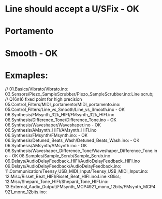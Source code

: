 # Line should accept a U/SFix  - OK
# Portamento
# Smooth - OK

# Exmaples:
// 01.Basics/Vibrato/Vibrato.ino:
03.Sensors/Piezo_SampleScrubber/Piezo_SampleScrubber.ino:Line <Q16n16> scrub; // Q16n16 fixed point for high precision
05.Control_Filters/MIDI_portamento/MIDI_portamento.ino:
05.Control_Filters/Line_vs_Smooth/Line_vs_Smooth.ino - OK
06.Synthesis/FMsynth_32k_HIFI/FMsynth_32k_HIFI.ino
06.Synthesis/Difference_Tone/Difference_Tone.ino - OK
06.Synthesis/Waveshaper/Waveshaper.ino - OK
06.Synthesis/AMsynth_HIFI/AMsynth_HIFI.ino
06.Synthesis/FMsynth/FMsynth.ino: - OK
06.Synthesis/Detuned_Beats_Wash/Detuned_Beats_Wash.ino: - OK
06.Synthesis/AMsynth/AMsynth.ino - OK
06.Synthesis/Waveshaper_Difference_Tone/Waveshaper_Difference_Tone.ino - OK
08.Samples/Sample_Scrub/Sample_Scrub.ino
09.Delays/AudioDelayFeedback_HIFI/AudioDelayFeedback_HIFI.ino
09.Delays/AudioDelayFeedback/AudioDelayFeedback.ino:
11.Communication/Teensy_USB_MIDI_Input/Teensy_USB_MIDI_Input.ino: 
12.Misc/Risset_Beat_HIFI/Risset_Beat_HIFI.ino:Line <Q16n16> kGliss;
12.Misc/Shepard_Tone_HIFI/Shepard_Tone_HIFI.ino:
13.External_Audio_Output/FMsynth_MCP4921_mono_12bits/FMsynth_MCP4921_mono_12bits.ino:

